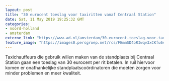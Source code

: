 ```yaml
---
layout: post
title: "30 eurocent toeslag voor taxiritten vanaf Centraal Station"
date: Sat, 11 May 2019 19:25:32 GMT
categories: 
- noord-holland 
- amsterdam 
externe_link: "https://www.ad.nl/amsterdam/30-eurocent-toeslag-voor-taxiritten-vanaf-centraal-station~a22306df/"
feature_image: "https://images0.persgroep.net/rcs/FEmmSD4oRIwqv3xCKfu6s1Lkzts/diocontent/148009495/_fitwidth/400/?appId=21791a8992982cd8da851550a453bd7f&quality=0.7"
---
```


Taxichauffeurs die gebruik willen maken van de standplaats bij Centraal Station gaan een toeslag van 30 eurocent per rit betalen. In ruil hiervoor komen er onafhankelijke standplaatscoördinatoren die moeten zorgen voor minder problemen en meer kwaliteit.
